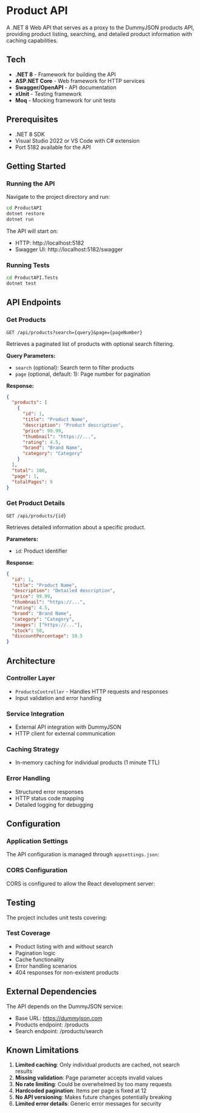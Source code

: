 # Product API

A .NET 8 Web API that serves as a proxy to the DummyJSON products API, providing product listing, searching, and detailed product information with caching capabilities.

## Tech

- **.NET 8** - Framework for building the API
- **ASP.NET Core** - Web framework for HTTP services
- **Swagger/OpenAPI** - API documentation
- **xUnit** - Testing framework
- **Moq** - Mocking framework for unit tests

## Prerequisites

- .NET 8 SDK
- Visual Studio 2022 or VS Code with C# extension
- Port 5182 available for the API

## Getting Started

### Running the API

Navigate to the project directory and run:

```bash
cd ProductAPI
dotnet restore
dotnet run
```

The API will start on:
- HTTP: http://localhost:5182
- Swagger UI: http://localhost:5182/swagger

### Running Tests

```bash
cd ProductAPI.Tests
dotnet test
```

## API Endpoints

### Get Products
```
GET /api/products?search={query}&page={pageNumber}
```

Retrieves a paginated list of products with optional search filtering.

**Query Parameters:**
- `search` (optional): Search term to filter products
- `page` (optional, default: 1): Page number for pagination

**Response:**
```json
{
  "products": [
    {
      "id": 1,
      "title": "Product Name",
      "description": "Product description",
      "price": 99.99,
      "thumbnail": "https://...",
      "rating": 4.5,
      "brand": "Brand Name",
      "category": "Category"
    }
  ],
  "total": 100,
  "page": 1,
  "totalPages": 9
}
```

### Get Product Details
```
GET /api/products/{id}
```

Retrieves detailed information about a specific product.

**Parameters:**
- `id`: Product identifier

**Response:**
```json
{
  "id": 1,
  "title": "Product Name",
  "description": "Detailed description",
  "price": 99.99,
  "thumbnail": "https://...",
  "rating": 4.5,
  "brand": "Brand Name",
  "category": "Category",
  "images": ["https://..."],
  "stock": 50,
  "discountPercentage": 10.5
}
```

## Architecture

### Controller Layer
- `ProductsController` - Handles HTTP requests and responses
- Input validation and error handling

### Service Integration
- External API integration with DummyJSON
- HTTP client for external communication

### Caching Strategy
- In-memory caching for individual products (1 minute TTL)

### Error Handling
- Structured error responses
- HTTP status code mapping
- Detailed logging for debugging

## Configuration

### Application Settings

The API configuration is managed through `appsettings.json`:

### CORS Configuration

CORS is configured to allow the React development server:


## Testing

The project includes unit tests covering:

### Test Coverage
- Product listing with and without search
- Pagination logic
- Cache functionality
- Error handling scenarios
- 404 responses for non-existent products

## External Dependencies

The API depends on the DummyJSON service:
- Base URL: https://dummyjson.com
- Products endpoint: /products
- Search endpoint: /products/search

## Known Limitations

1. **Limited caching**: Only individual products are cached, not search results
2. **Missing validation**: Page parameter accepts invalid values
3. **No rate limiting**: Could be overwhelmed by too many requests
4. **Hardcoded pagination**: Items per page is fixed at 12
5. **No API versioning**: Makes future changes potentially breaking
6. **Limited error details**: Generic error messages for security
